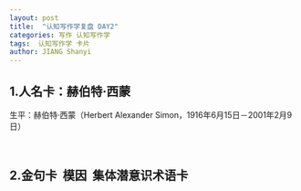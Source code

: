 ```yaml
---
layout: post
title:  "认知写作学复盘 DAY2"
categories: 写作 认知写作学
tags:  认知写作学 卡片
author: JIANG Shanyi
---
```


## 1.人名卡：赫伯特·西蒙

   生平：赫伯特·西蒙（Herbert Alexander Simon，1916年6月15日－2001年2月9日）
   
    
## 2.金句卡  模因  集体潜意识术语卡
